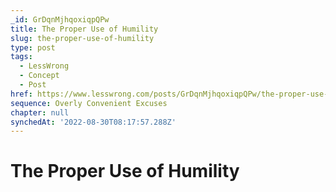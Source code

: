 ```yaml
---
_id: GrDqnMjhqoxiqpQPw
title: The Proper Use of Humility
slug: the-proper-use-of-humility
type: post
tags:
  - LessWrong
  - Concept
  - Post
href: https://www.lesswrong.com/posts/GrDqnMjhqoxiqpQPw/the-proper-use-of-humility
sequence: Overly Convenient Excuses
chapter: null
synchedAt: '2022-08-30T08:17:57.288Z'
---
```

# The Proper Use of Humility

